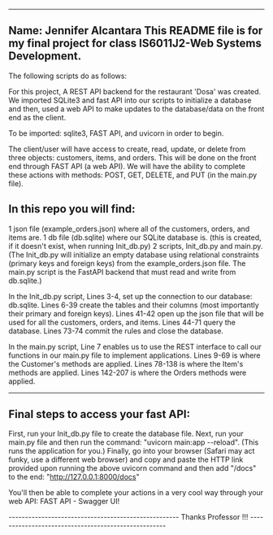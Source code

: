 ------------------------
Name: Jennifer Alcantara 
This README file is for my final project for class IS6011J2-Web Systems Development.
------------------------
The following scripts do as follows:

For this project, A REST API backend for the restaurant 'Dosa' was created. We imported SQLite3 and fast API into our scripts to initialize a database and then, used a web API to make updates to the database/data on the front end as the client. 

To be imported: sqlite3, FAST API, and uvicorn in order to begin.

The client/user will have access to create, read, update, or delete from three objects: customers, items, and orders. This will be done on the front end through FAST API (a web API).
We will have the ability to complete these actions with methods: POST, GET, DELETE, and PUT (in the main.py file).

In this repo you will find:
---------------------------
1 json file (example_orders.json) where all of the customers, orders, and items are.
1 db file (db.sqlite) where our SQLite database is. (this is created, if it doesn't exist, when running Init_db.py)
2 scripts, Init_db.py and main.py. 
(The Init_db.py will initialize an empty database using relational constraints (primary keys and foreign keys) from the example_orders.json file. The main.py script is the FastAPI backend that must read and write from db.sqlite.)

In the Init_db.py script,
Lines 3-4, set up the connection to our database: db.sqlite.
Lines 6-39 create the tables and their columns (most importantly their primary and foreign keys).
Lines 41-42 open up the json file that will be used for all the customers, orders, and items.
Lines 44-71 query the database.
Lines 73-74 commit the rules and close the database.

In the main.py script,
Line 7 enables us to use the REST interface to call our functions in our main.py file to implement applications.
Lines 9-69 is where the Customer's methods are applied.
Lines 78-138 is where the Item's methods are applied.
Lines 142-207 is where the Orders methods were applied.

------------------------------------
Final steps to access your fast API:
------------------------------------
First, run your Init_db.py file to create the database file.
Next, run your main.py file and then run the command: "uvicorn main:app --reload". (This runs the application for you.)
Finally, go into your browser (Safari may act funky, use a different web browser) and copy and paste the HTTP link provided upon running the above uvicorn command and then add "/docs" to the end: "http://127.0.0.1:8000/docs"

You'll then be able to complete your actions in a very cool way through your web API: FAST API - Swagger UI!

*----------------------------------------------------*
Thanks Professor !!!
*----------------------------------------------------*
